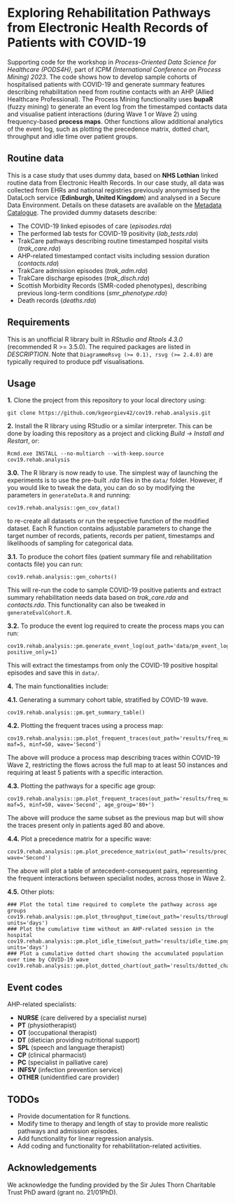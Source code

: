 # Exploring Rehabilitation Pathways from Electronic Health Records of Patients with COVID-19
Supporting code for the workshop in _Process-Oriented Data Science for Healthcare (PODS4H)_, part of _ICPM (International Conference on Process Mining) 2023_.
The code shows how to develop sample cohorts of hospitalised patients with COVID-19 and generate summary features describing rehabilitation need from routine contacts with an AHP (Allied Healthcare Professional). The Process Mining functionality uses **bupaR** (fuzzy mining) to generate an event log from the timestamped contacts data and visualise patient interactions (during Wave 1 or Wave 2) using frequency-based **process maps**. Other functions allow additional analytics of the event log, such as plotting the precedence matrix, dotted chart, throughput and idle time over patient groups.
## Routine data
This is a case study that uses dummy data, based on **NHS Lothian** linked routine data from Electronic Health Records. In our case study, all data was collected from EHRs and national registries previously anonymised by the DataLoch service (**Edinburgh, United Kingdom**) and analysed in a Secure Data Environment. Details on these datasets are available on the [Metadata Catalogue](https://www.wiki.ed.ac.uk/display/DMCatalogue/2023.2%3A+DataLoch+Metadata+Catalogue+Navigation+Page). The provided dummy datasets describe:
  - The COVID-19 linked episodes of care (_episodes.rda_)
  - The performed lab tests for COVID-19 positivity (_lab_tests.rda_)
  - TrakCare pathways describing routine timestamped hospital visits (_trak_care.rda_)
  - AHP-related timestamped contact visits including session duration (_contacts.rda_)
  - TrakCare admission episodes (_trak_adm.rda_)
  - TrakCare discharge episodes (_trak_disch.rda_)
  - Scottish Morbidity Records (SMR-coded phenotypes), describing previous long-term conditions (_smr_phenotype.rda_)
  - Death records (_deaths.rda_)
## Requirements
This is an unofficial R library built in _RStudio and Rtools 4.3.0_ (recommended R >= 3.5.0). The required packages are listed in _DESCRIPTION_. Note that ```DiagrammeRsvg (>= 0.1), rsvg (>= 2.4.0)``` are typically required to produce pdf visualisations.
## Usage
<b>1.</b> Clone the project from this repository to your local directory using:
```
git clone https://github.com/kgeorgiev42/cov19.rehab.analysis.git
```
<b>2.</b> Install the R library using RStudio or a similar interpreter. This can be done by loading this repository as a project and clicking _Build -> Install and Restart_, or:
```
Rcmd.exe INSTALL --no-multiarch --with-keep.source cov19.rehab.analysis
```
<b>3.0.</b> The R library is now ready to use. The simplest way of launching the experiments is to use the pre-built _.rda_ files in the ```data/``` folder. However, if you would like to tweak the data, you can do so by modifying the parameters in ```generateData.R``` and running:
```
cov19.rehab.analysis::gen_cov_data()
```
to re-create all datasets or run the respective function of the modified dataset. Each R function contains adjustable parameters to change the target number of records, patients, records per patient, timestamps and likelihoods of sampling for categorical data.

<b>3.1.</b> To produce the cohort files (patient summary file and rehabilitation contacts file) you can run:
```
cov19.rehab.analysis::gen_cohorts()
```
This will re-run the code to sample COVID-19 positive patients and extract summary rehabilitation needs data based on _trak_care.rda_ and _contacts.rda_. This functionality can also be tweaked in ```generateEvalCohort.R```.

<b>3.2.</b> To produce the event log required to create the process maps you can run:
```
cov19.rehab.analysis::pm.generate_event_log(out_path='data/pm_event_log.rda', positive_only=1)
```
This will extract the timestamps from only the COVID-19 positive hospital episodes and save this in ```data/```.

<b>4.</b> The main functionalities include:

<b>4.1.</b> Generating a summary cohort table, stratified by COVID-19 wave.
```
cov19.rehab.analysis::pm.get_summary_table()
```
<b>4.2.</b> Plotting the frequent traces using a process map:
```
cov19.rehab.analysis::pm.plot_frequent_traces(out_path='results/freq_map.pdf', maf=5, minf=50, wave='Second')
```
The above will produce a process map describing traces within COVID-19 Wave 2, restricting the flows across the full map to at least 50 instances and requiring at least 5 patients with a specific interaction.

<b>4.3.</b> Plotting the pathways for a specific age group:
```
cov19.rehab.analysis::pm.plot_frequent_traces(out_path='results/freq_map_subage.pdf', maf=5, minf=50, wave='Second', age_group='80+')
```
The above will produce the same subset as the previous map but will show the traces present only in patients aged 80 and above.

<b>4.4.</b> Plot a precedence matrix for a specific wave:
```
cov19.rehab.analysis::pm.plot_precedence_matrix(out_path='results/prec_matrix.png', wave='Second')
```
The above will plot a table of antecedent-consequent pairs, representing the frequent interactions between specialist nodes, across those in Wave 2.

<b>4.5.</b> Other plots:
```
### Plot the total time required to complete the pathway across age groups
cov19.rehab.analysis::pm.plot_throughput_time(out_path='results/throughput_time.png', units='days') 
### Plot the cumulative time without an AHP-related session in the hospital
cov19.rehab.analysis::pm.plot_idle_time(out_path='results/idle_time.png', units='days')
### Plot a cumulative dotted chart showing the accumulated population over time by COVID-19 wave
cov19.rehab.analysis::pm.plot_dotted_chart(out_path='results/dotted_chart.pdf') 
```

## Event codes
AHP-related specialists:
- **NURSE** (care delivered by a specialist nurse)
- **PT** (physiotherapist)
- **OT** (occupational therapist)
- **DT** (dietician providing nutritional support)
- **SPL** (speech and language therapist)
- **CP** (clinical pharmacist)
- **PC** (specialist in palliative care)
- **INFSV** (infection prevention service)
- **OTHER** (unidentified care provider)

## TODOs
- Provide documentation for R functions.
- Modify time to therapy and length of stay to provide more realistic pathways and admission episodes.
- Add functionality for linear regression analysis.
- Add coding and functionality for rehabilitation-related activities.

## Acknowledgements
We acknowledge the funding provided by the Sir Jules Thorn Charitable Trust PhD award (grant no. 21/01PhD).
